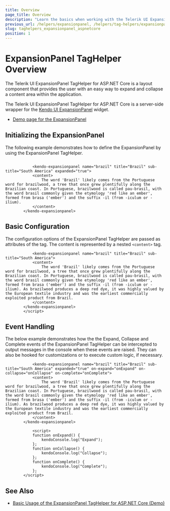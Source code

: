 ```yaml
---
title: Overview
page_title: Overview
description: "Learn the basics when working with the Telerik UI ExpansionPanel TagHelper for ASP.NET Core (MVC 6 or ASP.NET Core MVC)."
previous_url: /helpers/expansionpanel, /helpers/tag-helpers/expansionpanel
slug: taghelpers_expansionpanel_aspnetcore
position: 1
---
```


# ExpansionPanel TagHelper Overview

The Telerik UI ExpansionPanel TagHelper for ASP.NET Core is a layout component that provides the user with an easy way to expand and collapse a content area within the application.

The Telerik UI ExpansionPanel TagHelper for ASP.NET Core is a server-side wrapper for the [Kendo UI ExpansionPanel](/api/javascript/ui/expansionpanel) widget.

* [Demo page for the ExpansionPanel](https://demos.telerik.com/aspnet-core/expanionpanel/index)

## Initializing the ExpansionPanel

The following example demonstrates how to define the ExpansionPanel by using the ExpansionPanel TagHelper.

```cshtml

	        <kendo-expansionpanel name="brazil" title="Brazil" sub-title="South America" expanded="true">
            <content>
                The word 'Brazil' likely comes from the Portuguese word for brazilwood, a tree that once grew plentifully along the Brazilian coast. In Portuguese, brazilwood is called pau-brasil, with the word brasil commonly given the etymology 'red like an ember', formed from brasa ('ember') and the suffix -il (from -iculum or -ilium).
            </content>
        </kendo-expansionpanel>
```

## Basic Configuration

The configuration options of the ExpansionPanel TagHelper are passed as attributes of the tag. The content is represented by a nested `<content>` tag.

```tagHelper
	        <kendo-expansionpanel name="brazil" title="Brazil" sub-title="South America">
            <content>
                The word 'Brazil' likely comes from the Portuguese word for brazilwood, a tree that once grew plentifully along the Brazilian coast. In Portuguese, brazilwood is called pau-brasil, with the word brasil commonly given the etymology 'red like an ember', formed from brasa ('ember') and the suffix -il (from -iculum or -ilium). As brazilwood produces a deep red dye, it was highly valued by the European textile industry and was the earliest commercially exploited product from Brazil.
            </content>
        </kendo-expansionpanel>
        </script>
```

## Event Handling

The below example demonstrates how the the Expand, Collapse and Complete events of the ExpansionPanel TagHelper can be intercepted to output messages in the console when these events are raised. They can also be hooked for customizations or to execute custom logic, if necessary.

```tagHelper
	        <kendo-expansionpanel name="brazil" title="Brazil" sub-title="South America" expanded="true" on-expand="onExpand" on-collapse="onCollapse" on-complete="onComplete">
            <content>
                The word 'Brazil' likely comes from the Portuguese word for brazilwood, a tree that once grew plentifully along the Brazilian coast. In Portuguese, brazilwood is called pau-brasil, with the word brasil commonly given the etymology 'red like an ember', formed from brasa ('ember') and the suffix -il (from -iculum or -ilium). As brazilwood produces a deep red dye, it was highly valued by the European textile industry and was the earliest commercially exploited product from Brazil.
            </content>
        </kendo-expansionpanel>

            <script>
            function onExpand() {
                kendoConsole.log("Expand");
            };
            function onCollapse() {
                kendoConsole.log("Collapse");
            };
            function onComplete() {
                kendoConsole.log("Complete");
            };
        </script>
```

## See Also

* [Basic Usage of the ExpansionPanel TagHelper for ASP.NET Core (Demo)](https://demos.telerik.com/aspnet-core/expansionpanel/index)
